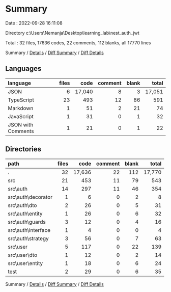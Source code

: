 # Summary

Date : 2022-09-28 16:11:08

Directory c:\\Users\\Nemanja\\Desktop\\learning_lab\\nest_auth_jwt

Total : 32 files,  17636 codes, 22 comments, 112 blanks, all 17770 lines

Summary / [Details](details.md) / [Diff Summary](diff.md) / [Diff Details](diff-details.md)

## Languages
| language | files | code | comment | blank | total |
| :--- | ---: | ---: | ---: | ---: | ---: |
| JSON | 6 | 17,040 | 8 | 3 | 17,051 |
| TypeScript | 23 | 493 | 12 | 86 | 591 |
| Markdown | 1 | 51 | 2 | 21 | 74 |
| JavaScript | 1 | 31 | 0 | 1 | 32 |
| JSON with Comments | 1 | 21 | 0 | 1 | 22 |

## Directories
| path | files | code | comment | blank | total |
| :--- | ---: | ---: | ---: | ---: | ---: |
| . | 32 | 17,636 | 22 | 112 | 17,770 |
| src | 21 | 453 | 11 | 79 | 543 |
| src\\auth | 14 | 297 | 11 | 46 | 354 |
| src\\auth\\decorator | 1 | 6 | 0 | 2 | 8 |
| src\\auth\\dto | 2 | 26 | 0 | 5 | 31 |
| src\\auth\\entity | 1 | 26 | 0 | 6 | 32 |
| src\\auth\\guards | 3 | 12 | 0 | 4 | 16 |
| src\\auth\\interface | 1 | 4 | 0 | 0 | 4 |
| src\\auth\\strategy | 3 | 56 | 0 | 7 | 63 |
| src\\user | 5 | 117 | 0 | 22 | 139 |
| src\\user\\dto | 1 | 12 | 0 | 2 | 14 |
| src\\user\\entity | 1 | 18 | 0 | 6 | 24 |
| test | 2 | 29 | 0 | 6 | 35 |

Summary / [Details](details.md) / [Diff Summary](diff.md) / [Diff Details](diff-details.md)